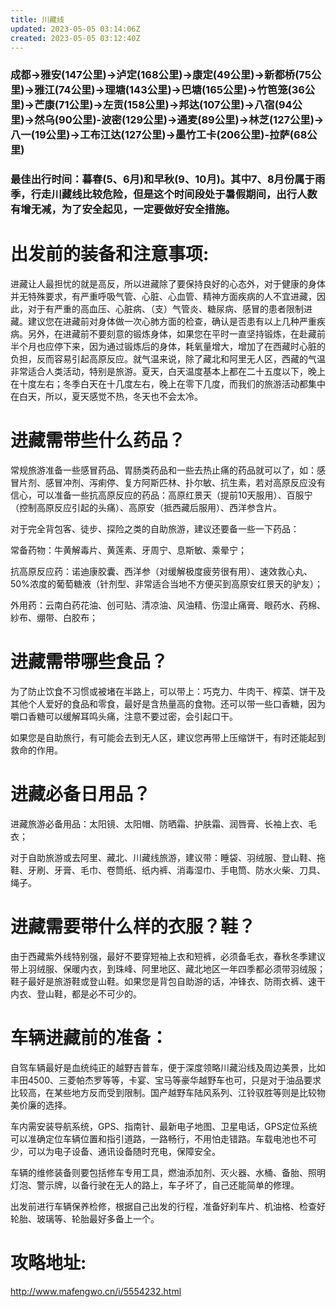 ```yaml
---
title: 川藏线
updated: 2023-05-05 03:14:06Z
created: 2023-05-05 03:12:40Z
---
```


### 成都→雅安(147公里)→泸定(168公里)→康定(49公里)→新都桥(75公里)→雅江(74公里)→理塘(143公里)→巴塘(165公里)→竹笆笼(36公里)→芒康(71公里)→左贡(158公里)→邦达(107公里)→八宿(94公里)→然乌(90公里)-波密(129公里)→通麦(89公里)→林芝(127公里)→八一(19公里)→工布江达(127公里)→墨竹工卡(206公里)-拉萨(68公里)


### 最佳出行时间：暮春(5、6月)和早秋(9、10月)。其中7、8月份属于雨季，行走川藏线比较危险，但是这个时间段处于暑假期间，出行人数有增无减，为了安全起见，一定要做好安全措施。



# 出发前的装备和注意事项:

进藏让人最担忧的就是高反，所以进藏除了要保持良好的心态外，对于健康的身体并无特殊要求，有严重呼吸气管、心脏、心血管、精神方面疾病的人不宜进藏，因此，对于有严重的高血压、心脏病、（支）气管炎、糖尿病、感冒的患者限制进藏。建议您在进藏前对身体做一次心肺方面的检查，确认是否患有以上几种严重疾病。另外，在进藏前不要刻意的锻炼身体，如果您在平时一直坚持锻炼，在赴藏前半个月也应停下来，因为通过锻炼后的身体，耗氧量增大，增加了在西藏时心脏的负担，反而容易引起高原反应。就气温来说，除了藏北和阿里无人区，西藏的气温非常适合人类活动，特别是旅游。夏天，白天温度基本上都在二十五度以下，晚上在十度左右；冬季白天在十几度左右，晚上在零下几度，而我们的旅游活动都集中在白天，所以，夏天感觉不热，冬天也不会太冷。



# 进藏需带些什么药品？

常规旅游准备一些感冒药品、胃肠类药品和一些去热止痛的药品就可以了，如：感冒片剂、感冒冲剂、泻痢停、复方阿斯匹林、扑尔敏、抗生素，若对高原反应没有信心，可以准备一些抗高原反应的药品：高原红景天（提前10天服用）、百服宁（控制高原反应引起的头痛）、高原安（抵西藏后服用）、西洋参含片。

对于完全背包客、徒步、探险之类的自助旅游，建议还要备一些一下药品：

常备药物：牛黄解毒片、黄莲素、牙周宁、息斯敏、乘晕宁；

抗高原反应药：诺迪康胶囊、西洋参（对缓解极度疲劳很有用）、速效救心丸、50%浓度的葡萄糖液（针剂型、非常适合当地不方便买到高原安红景天的驴友）；

外用药：云南白药花油、创可贴、清凉油、风油精、伤湿止痛膏、眼药水、药棉、紗布、绷带、白胶布；

# 进藏需带哪些食品？

为了防止饮食不习惯或被堵在半路上，可以带上：巧克力、牛肉干、榨菜、饼干及其他个人爱好的食品和零食，最好是含热量高的食物。还可以带一些口香糖，因为嚼口香糖可以缓解耳鸣头痛，注意不要过密，会引起口干。

如果您是自助旅行，有可能会去到无人区，建议您再带上压缩饼干，有时还能起到救命的作用。

# 进藏必备日用品？

进藏旅游必备用品：太阳镜、太阳帽、防晒霜、护肤霜、润唇膏、长袖上衣、毛衣；

对于自助旅游或去阿里、藏北、川藏线旅游，建议带：睡袋、羽绒服、登山鞋、拖鞋、牙刷、牙膏、毛巾、卷筒纸、纸内裤、消毒湿巾、手电筒、防水火柴、刀具、绳子。

# 进藏需要带什么样的衣服？鞋？

由于西藏紫外线特别强，最好不要穿短袖上衣和短裤，必须备毛衣，春秋冬季建议带上羽绒服、保暖内衣，到珠峰、阿里地区、藏北地区一年四季都必须带羽绒服；鞋子最好是旅游鞋或登山鞋。如果您是背包自助游的话，冲锋衣、防雨衣裤、速干内衣、登山鞋，都是必不可少的。
# 车辆进藏前的准备：

自驾车辆最好是血统纯正的越野吉普车，便于深度领略川藏沿线及周边美景，比如丰田4500、三菱帕杰罗等等，卡宴、宝马等豪华越野车也可，只是对于油品要求比较高，在某些地方反而受到限制。国产越野车陆风系列、江铃驭胜等则是比较物美价廉的选择。

车内需安装导航系统，GPS、指南针、最新电子地图、卫星电话，GPS定位系统可以准确定位车辆位置和指引道路，一路畅行，不用怕走错路。车载电池也不可少，可以为电子设备、通讯设备随时充电，保障安全。

车辆的维修装备则要包括修车专用工具，燃油添加剂、灭火器、水桶、备胎、照明灯泡、警示牌，以备行驶在无人的路上，车子坏了，自己还能简单的修理。

出发前进行车辆保养检修，根据自己出发的行程，准备好刹车片、机油格、检查好轮胎、玻璃等、轮胎最好多备上一个。

# 攻略地址:
http://www.mafengwo.cn/i/5554232.html



